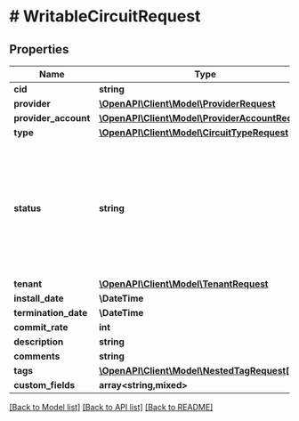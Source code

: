 # # WritableCircuitRequest

## Properties

Name | Type | Description | Notes
------------ | ------------- | ------------- | -------------
**cid** | **string** | Unique circuit ID |
**provider** | [**\OpenAPI\Client\Model\ProviderRequest**](ProviderRequest.md) |  |
**provider_account** | [**\OpenAPI\Client\Model\ProviderAccountRequest**](ProviderAccountRequest.md) |  | [optional]
**type** | [**\OpenAPI\Client\Model\CircuitTypeRequest**](CircuitTypeRequest.md) |  |
**status** | **string** | * &#x60;planned&#x60; - Planned * &#x60;provisioning&#x60; - Provisioning * &#x60;active&#x60; - Active * &#x60;offline&#x60; - Offline * &#x60;deprovisioning&#x60; - Deprovisioning * &#x60;decommissioned&#x60; - Decommissioned | [optional]
**tenant** | [**\OpenAPI\Client\Model\TenantRequest**](TenantRequest.md) |  | [optional]
**install_date** | **\DateTime** |  | [optional]
**termination_date** | **\DateTime** |  | [optional]
**commit_rate** | **int** | Committed rate | [optional]
**description** | **string** |  | [optional]
**comments** | **string** |  | [optional]
**tags** | [**\OpenAPI\Client\Model\NestedTagRequest[]**](NestedTagRequest.md) |  | [optional]
**custom_fields** | **array<string,mixed>** |  | [optional]

[[Back to Model list]](../../README.md#models) [[Back to API list]](../../README.md#endpoints) [[Back to README]](../../README.md)
